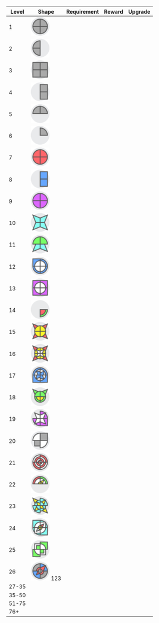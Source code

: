 | <span title="The number of the level">Level</span>|<span title="The shape requirement for the level.">Shape</span>|<span title="The amount/speed requirement for the level.">Requirement</span>|<span title="The reward for completing this level requirement.">Reward</span>|<span title="The upgrade that this shape is first required for, if applicable.">Upgrade</span>|
|-|-|-|-|-|
|1 | <img src="iCuCuCuCu.png" alt="CuCuCuCu" width="50"/> 
|2|<img src="i----CuCu.png" alt="----CuCu" width="50"/> 
|3|<img src="iRuRuRuRu.png" alt="RuRuRuRu" width="50"/> 
|4|<img src="iRuRu----.png" alt="RuRu----" width="50"/> 
|5|<img src="iCu----Cu.png" alt="Cu----Cu" width="50"/> 
|6|<img src="iCu------.png" alt="Cu------" width="50"/> 
|7|<img src="iCrCrCrCr.png" alt="CrCrCrCr" width="50"/> 
|8|<img src="iRbRb----.png" alt="RbRb----" width="50"/> 
|9|<img src="iCpCpCpCp.png" alt="CpCpCpCp" width="50"/> 
|10|<img src="iScScScSc.png" alt="ScScScSc" width="50"/> 
|11|<img src="iCgScScCg.png" alt="CgScScCg" width="50"/> 
|12|<img src="iCbCbCbRb_CwCwCwCw.png" alt="CbCbCbRb:CwCwCwCw" width="50"/> 
|13|<img src="iRpRpRpRp_CwCwCwCw.png" alt="RpRpRpRp:CwCwCwCw" width="50"/> 
|14|<img src="i--Cg----_--Cr----.png" alt="--Cg----:--Cr----" width="50"/> 
|15|<img src="iSrSrSrSr_CyCyCyCy.png" alt="SrSrSrSr:CyCyCyCy" width="50"/> 
|16|<img src="iSrSrSrSr_CyCyCyCy_SwSwSwSw.png" alt="SrSrSrSr:CyCyCyCy:SwSwSwSw" width="50"/> 
|17|<img src="iCbRbRbCb_CwCwCwCw_WbWbWbWb.png" alt="CbRbRbCb:CwCwCwCw:WbWbWbWb" width="50"/> 
|18|<img src="iSg----Sg_CgCgCgCg_--CyCy--.png" alt="Sg----Sg:CgCgCgCg:--CyCy--" width="50"/> 
|19|<img src="iCpRpCp--_SwSwSwSw.png" alt="CpRpCp--:SwSwSwSw" width="50"/> 
|20|<img src="iRuCw--Cw_----Ru--.png" alt="RuCw--Cw:----Ru--" width="50"/> 
|21|<img src="iCrCwCrCw_CwCrCwCr_CrCwCrCw_CwCrCwCr.png" alt="CrCwCrCw:CwCrCwCr:CrCwCrCw:CwCrCwCr" width="50"/> 
|22|<img src="iCg----Cr_Cw----Cw_Sy------_Cy----Cy.png" alt="Cg----Cr:Cw----Cw:Sy------:Cy----Cy" width="50"/> 
|23|<img src="iCcSyCcSy_SyCcSyCc_CcSyCcSy.png" alt="CcSyCcSy:SyCcSyCc:CcSyCcSy" width="50"/> 
|24|<img src="iCcRcCcRc_RwCwRwCw_Sr--Sw--_CyCyCyCy.png" alt="CcRcCcRc:RwCwRwCw:Sr--Sw--:CyCyCyCy" width="50"/> 
|25|<img src="iRg--Rg--_CwRwCwRw_--Rg--Rg.png" alt="Rg--Rg--:CwRwCwRw:--Rg--Rg" width="50"/> 
|26|<img src="iCbCuCbCu_Sr------_--CrSrCr_CwCwCwCw.png" alt="drawCbCuCbCu:Sr------:--CrSrCr:CwCwCwCwing" width="50"/> 123
|27-35|
|35-50|
|51-75|
|76+|
